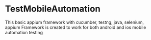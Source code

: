 # TestMobileAutomation
This basic appium framework with cucumber, testng, java, selenium, appium
Framework is created to work for both android and ios mobile automation testing